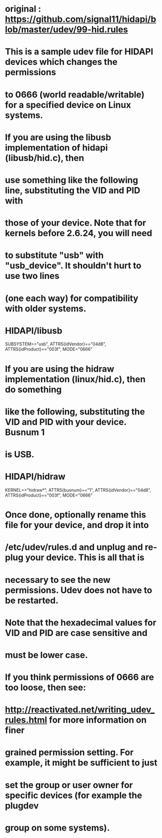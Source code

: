 # original : https://github.com/signal11/hidapi/blob/master/udev/99-hid.rules

# This is a sample udev file for HIDAPI devices which changes the permissions
# to 0666 (world readable/writable) for a specified device on Linux systems.


# If you are using the libusb implementation of hidapi (libusb/hid.c), then
# use something like the following line, substituting the VID and PID with
# those of your device. Note that for kernels before 2.6.24, you will need
# to substitute "usb" with "usb_device". It shouldn't hurt to use two lines
# (one each way) for compatibility with older systems.

# HIDAPI/libusb
SUBSYSTEM=="usb", ATTRS{idVendor}=="04d8", ATTRS{idProduct}=="003f", MODE="0666"


# If you are using the hidraw implementation (linux/hid.c), then do something
# like the following, substituting the VID and PID with your device. Busnum 1
# is USB.

# HIDAPI/hidraw
KERNEL=="hidraw*", ATTRS{busnum}=="1", ATTRS{idVendor}=="04d8", ATTRS{idProduct}=="003f", MODE="0666"

# Once done, optionally rename this file for your device, and drop it into
# /etc/udev/rules.d and unplug and re-plug your device. This is all that is
# necessary to see the new permissions. Udev does not have to be restarted.

# Note that the hexadecimal values for VID and PID are case sensitive and
# must be lower case.

# If you think permissions of 0666 are too loose, then see:
# http://reactivated.net/writing_udev_rules.html for more information on finer
# grained permission setting. For example, it might be sufficient to just
# set the group or user owner for specific devices (for example the plugdev
# group on some systems).